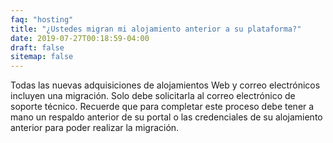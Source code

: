 ```yaml
---
faq: "hosting"
title: "¿Ustedes migran mi alojamiento anterior a su plataforma?"
date: 2019-07-27T00:18:59-04:00
draft: false
sitemap: false
---
```


Todas las nuevas adquisiciones de alojamientos Web y correo electrónicos incluyen una migración. Solo debe solicitarla al correo electrónico de soporte técnico. Recuerde que para completar este proceso debe tener a mano un respaldo anterior de su portal o las credenciales de su alojamiento anterior para poder realizar la migración.